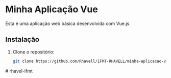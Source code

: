 # Minha Aplicação Vue

Esta é uma aplicação web básica desenvolvida com Vue.js.

## Instalação

1. Clone o repositório:
   ```bash
   git clone https://github.com/Rhavell/IFMT-RHAVELL/minha-aplicacao-vue.git
#   r h a v e l - i f m t  
 